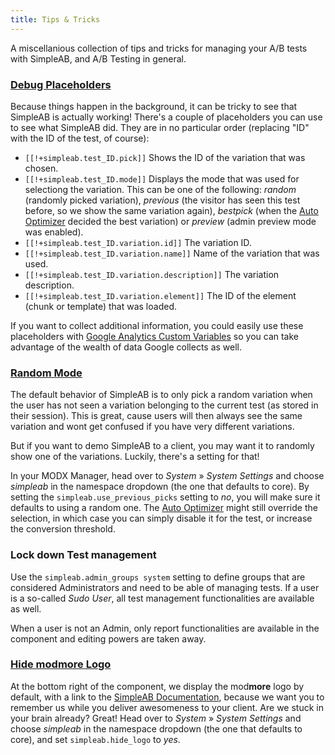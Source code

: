 ```yaml
---
title: Tips & Tricks
---
```


A miscellanious collection of tips and tricks for managing your A/B tests with SimpleAB, and A/B Testing in general.

### [Debug Placeholders](#debugplaceholders)

Because things happen in the background, it can be tricky to see that SimpleAB is actually working! There's a couple of placeholders you can use to see what SimpleAB did. They are in no particular order (replacing "ID" with the ID of the test, of course):

- `[[!+simpleab.test_ID.pick]]` Shows the ID of the variation that was chosen.
- `[[!+simpleab.test_ID.mode]]` Displays the mode that was used for selectiong the variation. This can be one of the following: _random_ (randomly picked variation), _previous_ (the visitor has seen this test before, so we show the same variation again), _bestpick_ (when the [Auto Optimizer](Auto_Optimizer) decided the best variation) or _preview_ (admin preview mode was enabled).
- `[[!+simpleab.test_ID.variation.id]]` The variation ID.
- `[[!+simpleab.test_ID.variation.name]]` Name of the variation that was used.
- `[[!+simpleab.test_ID.variation.description]]` The variation description.
- `[[!+simpleab.test_ID.variation.element]]` The ID of the element (chunk or template) that was loaded.

If you want to collect additional information, you could easily use these placeholders with [Google Analytics Custom Variables](https://developers.google.com/analytics/devguides/collection/gajs/gaTrackingCustomVariables) so you can take advantage of the wealth of data Google collects as well. 

### [Random Mode](#random)

The default behavior of SimpleAB is to only pick a random variation when the user has not seen a variation belonging to the current test (as stored in their session). This is great, cause users will then always see the same variation and wont get confused if you have very different variations.

But if you want to demo SimpleAB to a client, you may want it to randomly show one of the variations. Luckily, there's a setting for that!

In your MODX Manager, head over to _System_ » _System Settings_ and choose _simpleab_ in the namespace dropdown (the one that defaults to core). By setting the `simpleab.use_previous_picks` setting to _no_, you will make sure it defaults to using a random one. The [Auto Optimizer](Auto_Optimizer) might still override the selection, in which case you can simply disable it for the test, or increase the conversion threshold.

### Lock down Test management

Use the `simpleab.admin_groups system` setting to define groups that are considered Administrators and need to be able of managing tests. If a user is a so-called _Sudo User_, all test management functionalities are available as well.

When a user is not an Admin, only report functionalities are available in the component and editing powers are taken away.

### [Hide mod**more** Logo](#logo)

At the bottom right of the component, we display the mod**more** logo by default, with a link to the [SimpleAB Documentation](https://www.modmore.com/extras/simpleab/documentation/), because we want you to remember us while you deliver awesomeness to your client. Are we stuck in your brain already? Great! Head over to _System_ » _System Settings_ and choose _simpleab_ in the namespace dropdown (the one that defaults to core), and set `simpleab.hide_logo` to _yes_.
